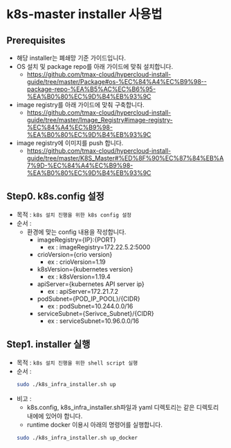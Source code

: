 # k8s-master installer 사용법

## Prerequisites
  * 해당 installer는 폐쇄망 기준 가이드입니다.
  * OS 설치 및 package repo를 아래 가이드에 맞춰 설치합니다.
    * https://github.com/tmax-cloud/hypercloud-install-guide/tree/master/Package#os-%EC%84%A4%EC%B9%98--package-repo-%EA%B5%AC%EC%B6%95-%EA%B0%80%EC%9D%B4%EB%93%9C
  * image registry를 아래 가이드에 맞춰 구축합니다.
    * https://github.com/tmax-cloud/hypercloud-install-guide/tree/master/Image_Registry#image-registry-%EC%84%A4%EC%B9%98-%EA%B0%80%EC%9D%B4%EB%93%9C 
  * image registry에 이미지를 push 합니다.  
    * https://github.com/tmax-cloud/hypercloud-install-guide/tree/master/K8S_Master#%ED%8F%90%EC%87%84%EB%A7%9D-%EC%84%A4%EC%B9%98-%EA%B0%80%EC%9D%B4%EB%93%9C

## Step0. k8s.config 설정
* 목적 : `k8s 설치 진행을 위한 k8s config 설정`
* 순서 : 
  * 환경에 맞는 config 내용을 작성합니다.
     * imageRegistry={IP}:{PORT}
       * ex : imageRegistry=172.22.5.2:5000
     * crioVersion={crio version}
       * ex : crioVersion=1.19
     * k8sVersion={kubernetes version}
       * ex : k8sVersion=1.19.4
     * apiServer={kubernetes API server ip}
       * ex : apiServer=172.21.7.2
     * podSubnet={POD_IP_POOL}/{CIDR}
       * ex : podSubnet=10.244.0.0/16
     * serviceSubnet={Serivce_Subnet}/{CIDR}
       * ex : serviceSubnet=10.96.0.0/16

## Step1. installer 실행
* 목적 : `k8s 설치 진행을 위한 shell script 실행`
* 순서 : 
	```bash
  sudo ./k8s_infra_installer.sh up
	```
* 비고 :
    * k8s.config, k8s_infra_installer.sh파일과 yaml 디렉토리는 같은 디렉토리 내에에 있어야 합니다.
    * runtime docker 이용시 아래의 명령어를 실행합니다. 
    ```bash
    sudo ./k8s_infra_installer.sh up_docker
    ```    
